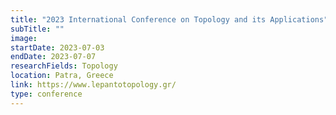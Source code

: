 ```yaml
---
title: "2023 International Conference on Topology and its Applications"
subTitle: ""
image:
startDate: 2023-07-03
endDate: 2023-07-07
researchFields: Topology
location: Patra, Greece
link: https://www.lepantotopology.gr/
type: conference
---
```

